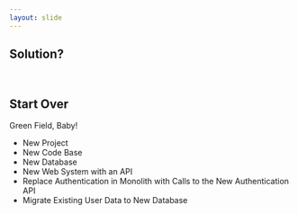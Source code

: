 ```yaml
---
layout: slide
---
```


## Solution?
&nbsp;<br />

## Start Over
Green Field, Baby!
&nbsp;<br />

* New Project
* New Code Base
* New Database
* New Web System with an API
* Replace Authentication in Monolith with Calls to the New Authentication API
* Migrate Existing User Data to New Database
